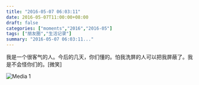 ```yaml
---
title: "2016-05-07 06:03:11"
date: 2016-05-07T11:00:00+08:00
draft: false
categories: ["moments","2016","2016-05"]
tags: ["朋友圈","生活记录"]
summary: "2016-05-07 06:03:11..."
---
```


我是一个很客气的人。今后的几天，你们懂的。怕我洗屏的人可以把我屏蔽了。我是不会怪你们的。[微笑]

![Media 1](/Moments/photos/2016-05-07/201605070603110.jpg)

